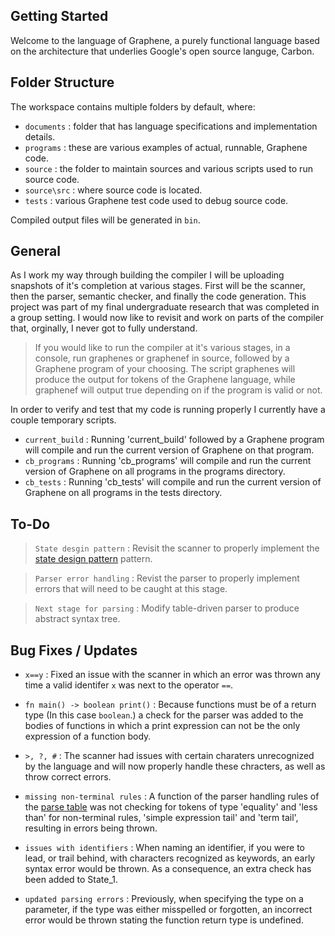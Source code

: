 ## Getting Started

Welcome to the language of Graphene, a purely functional language based on the architecture that underlies Google's open source languge, Carbon.

## Folder Structure

The workspace contains multiple folders by default, where:

- `documents`  : folder that has language specifications and implementation details.
- `programs`   : these are various examples of actual, runnable, Graphene code.
- `source`     : the folder to maintain sources and various scripts used to run source code.
- `source\src` : where source code is located.
- `tests`      : various Graphene test code used to debug source code.

Compiled output files will be generated in `bin`.

## General

As I work my way through building the compiler I will be uploading snapshots of it's completion at various stages. First will be the scanner, then the parser, semantic checker, and finally the code generation. This project was part of my final undergraduate research that was completed in a group setting. I would now like to revisit and work on parts of the compiler that, orginally, I never got to fully understand. 

> If you would like to run the compiler at it's various stages, in a console, run graphenes or graphenef in source, followed by a Graphene program of your choosing. The script graphenes will produce the output for tokens of the Graphene language, while graphenef will output true depending on if the program is valid or not.

In order to verify and test that my code is running properly I currently have a couple temporary scripts.
- `current_build` : Running 'current_build' followed by a Graphene program will compile and run the current version of Graphene on that program.
- `cb_programs` : Running 'cb_programs' will compile and run the current version of Graphene on all programs in the programs directory.
- `cb_tests` : Running 'cb_tests' will compile and run the current version of Graphene on all programs in the tests directory.

## To-Do

> `State desgin pattern` : Revisit the scanner to properly implement the [state design pattern](https://sourcemaking.com/design_patterns/state) pattern.

> `Parser error handling` : Revist the parser to properly implement errors that will need to be caught at this stage.

> `Next stage for parsing` : Modify table-driven parser to produce abstract syntax tree.

## Bug Fixes / Updates

- `x==y` : Fixed an issue with the scanner in which an error was thrown any time a valid identifer `x` was next to the operator `==`.

- `fn main() -> boolean print()` : Because functions must be of a return type (In this case `boolean`.) a check for the parser was added to the bodies of functions in which a print expression can not be the only expression of a function body.

- `>, ?, #` : The scanner had issues with certain charaters unrecognized by the language and will now properly handle these chracters, as well as throw correct errors.

- `missing non-terminal rules` : A function of the parser handling rules of the [parse table](https://github.com/Frost0522/Graphene/tree/main/documents) was not checking for tokens of type 'equality' and 'less than' for non-terminal rules, 'simple expression tail' and 'term tail', resulting in errors being thrown.

- `issues with identifiers` : When naming an identifier, if you were to lead, or trail behind, with characters recognized as keywords, an early syntax error would be thrown. As a consequence, an extra check has been added to State_1.

- `updated parsing errors` : Previously, when specifying the type on a parameter, if the type was either misspelled or forgotten, an incorrect error would be thrown stating the function return type is undefined.